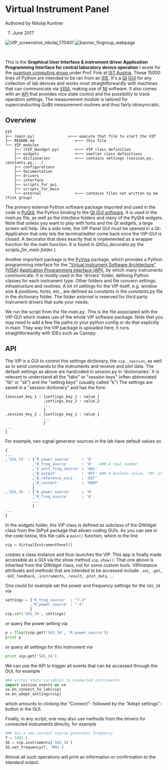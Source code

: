 # Virtual Instrument Panel
Authored by Nikolaj Kuntner

7. June 2017

![VIP_screenshot_nikolaj_170401](http://i.imgur.com/EewrmiC.jpg)
![banner_fingroup_webpage](http://i.imgur.com/iyG61IK.jpg)

<br />

This is the **Graphical User Interface & instrument driver Application
Programming Interface for central laboratory device operation** I wrote for
the
[quantum computing group ](https://quantumids.com/)
under Prof. Fink at
[IST Austria](https://en.wikipedia.org/wiki/Institute_of_Science_and_Technology_Austria).
These 15000 lines of Python are intended to be ran from an [IDE](https://en.wikipedia.org/wiki/Integrated_development_environment).
It's a
[Qt](https://en.wikipedia.org/wiki/Qt_(software))
[GUI](https://en.wikipedia.org/wiki/GUI)
for any collection of lab devices and works most straightforwardly with machines
that can communicate via
[VISA](https://en.wikipedia.org/wiki/Virtual_Instrument_Software_Architecture),
making use of
[NI](https://en.wikipedia.org/wiki/National_Instruments)
software. It also comes with an
[API](https://en.wikipedia.org/wiki/API)
that provides nice state control and the possibility to track operation settings.
The measurement module is tailored for superconducting QuBit measurement
routines and thus fairly idiosyncratic.

## Overview
```
VIP
├── (main.py)               <─── execute that file to start the VIP
├── README.md                  <─── this file
└── VIP_modules
    ├── (VIP_Qwidget.py)       <─── VIP class definition
    ├── widgets                <─── smaller class definitions
    ├── dictionaries           <─── contains settings (session.py, constants.py,...)
    ├── configurations
    ├── documentation
    ├── drivers
    ├── interface
    ├── scripts_for_gui
    ├── scripts_for_main
    └── external               <─── contains files not written by me (Fink group)
```
The primary external Python software package imported and used in the code is
[PyQt4](https://wiki.python.org/moin/PyQt4),
the Python binding to the
[Qt GUI software](https://en.wikipedia.org/wiki/Qt_(software)).
It is used in the *main.py* file, as well as the *interface* folders and
many of the PyQt4 widgets.
Note that unless you want to play with fonts and the Qt widgets, a large screen
will help.
(As a side note, the VIP Panel GUI must be opened in a Qt-Application that only
lets the terminal/editor come back once the VIP-GUI is closed.
A decorator that does exactly that is implemented as a wrapper function for the
main function.
It is found in *QtGui_decorator.py* the *scripts_for_main folder*.)

Another important package is the
[PyVisa](https://pyvisa.readthedocs.io/en/stable/)
package, which provides a Python
programming interface for the
["Virtual Instrument Software Architecture" (VISA)](https://en.wikipedia.org/wiki/Virtual_Instrument_Software_Architecture)
[Application Programming Interface (API)](https://en.wikipedia.org/wiki/Application_programming_interface),
by which many instruments communicate.
It is mostly used in the 'drivers' folder, defining Python classes for each
instrument type.
Other folders and file concern settings, infrastructure and routines.
A lot of settings for the VIP itself, e.g. window size & positions, fonts,
etc., are defined as constants in the *constants.py* file in the dictionary folder.
The folder *external*  is reserved for third party instrument drivers that suite
your needs.

We run the script from the file *main.py*. This is the file
associated with the VIP-GUI which makes use of the whole VIP software package.
Note that you may need to add a few file paths to your python config or do that
explicitly in main. They way the VIP package is uploaded here, it runs
straightforwardly with IDEs such as Canopy.

## API
The VIP is a GUI to control this settings dictionary, the ```vip._session```,
as well as to send commands to the instruments and receive and
plot data. The default settings as above are hardcoded in session.py in
'dictionaries'. It is relevant to understand all the "tabs" or "session keys"
(often abbreviated "tb" or "sk") and the "setting keys" (usually called "k")
The settings are saved in a "session dictionary" and has the form
```
{session_key_1 : {settings_key_1 : value_1
                 ,settings_key_2 : value_2
                 ...
                 }
,session_key_2 : {settings_key_1 : value_1
                 ...
                 }
...
}
```
For example, two signal generator sources in the lab have default values as
```python
{
...
,'SGS_33' : {'R_power_source'     : '0'
            ,'R_freq_source'      : '8'   ### A real number
            ,'F_unit_freq_source' : 'GHz'
            ,'B_output'           : 'OFF' ### A boolean value, 'ON' or 'OFF'
            ,'B_reference_osci'   : 'EXT'
            ,'B_connect'          : 'DONT'
            }
,'SGS_35' : {'R_power_source'     : '0'
            ,'R_freq_source'      : '8'
            ...
            }
...
}
```
In the widgets folder, the VIP class is defined as subclass of the
QWidget class from the QtPy4 package that allows coding GUIs. As you can see in
the code below, this file calls a ```main()``` function,
which in the line
```python
vip = VirtualInstrumentPanel()
```
creates a class instance
and thus launches the VIP.
This app is finally made accessible as a GUI via the show
method ```vip.show()```.
That one above is inherited from the QWidget class, not for some custom tools.
VIPinstance attributes and methods that are intended to be accessed
include ```.set```, ```.get```, ```.GUI_feedback```, ```.instruments```, ```.result```, ```.plot_data```, ...

One could for example set the power and frequency settings for
the ```SGS_34``` via
```python
settings = {'R_freq_source'  : "7.4"
           ,'R_power_source' : "-5"
           }
vip.set('SGS_34', settings)
```
or query the power setting via
```python
p = float(vip.get('SGS_34', 'R_power_source'))
print p
```

or query all settings for this instrument via
```python
print vip.get('SGS_34')
```

We can use the API to trigger all events that can be accessed through
the GUI, for example
```python
### writes state variables to connected instruments
import session_events as se
se.bn_connect_to_lab(vip)
se.bn_adopt_settings(vip)
```
which amounts to clicking the "Connect"- followed by the
"Adopt settings"-button in the GUI.

Finally, in any script, one may also use methods from the drivers for connected
instruments directly, for example
```python
### Set a new current source generator frequency
f = 7402.5
SG = vip.instruments['SGS_34']
SG.set_frequency(f, 'MHz')
```
Almost all such operations will print an information or confirmation to the
standard output.

<br />
